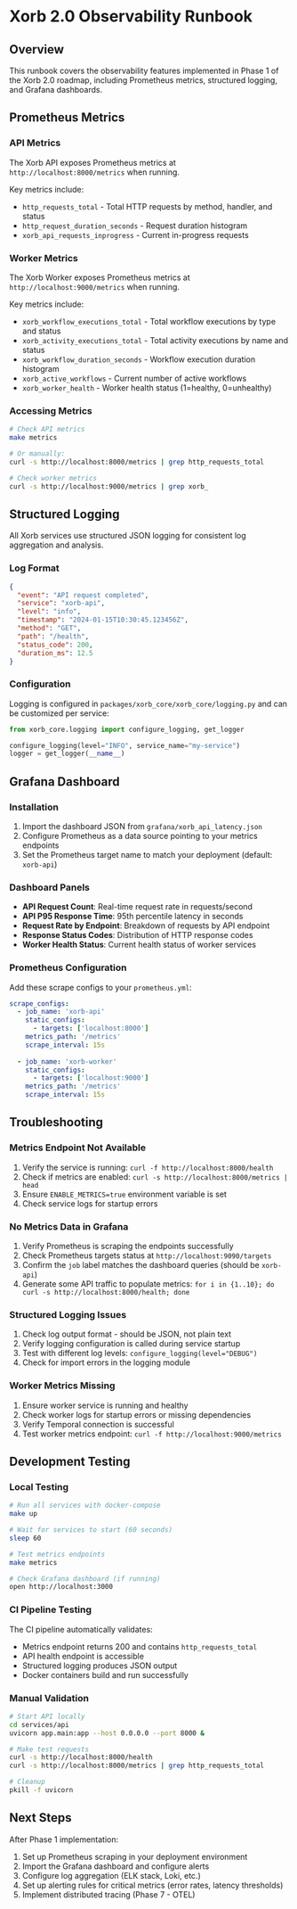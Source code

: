 # Xorb 2.0 Observability Runbook

## Overview
This runbook covers the observability features implemented in Phase 1 of the Xorb 2.0 roadmap, including Prometheus metrics, structured logging, and Grafana dashboards.

## Prometheus Metrics

### API Metrics
The Xorb API exposes Prometheus metrics at `http://localhost:8000/metrics` when running.

Key metrics include:
- `http_requests_total` - Total HTTP requests by method, handler, and status
- `http_request_duration_seconds` - Request duration histogram
- `xorb_api_requests_inprogress` - Current in-progress requests

### Worker Metrics  
The Xorb Worker exposes Prometheus metrics at `http://localhost:9000/metrics` when running.

Key metrics include:
- `xorb_workflow_executions_total` - Total workflow executions by type and status
- `xorb_activity_executions_total` - Total activity executions by name and status
- `xorb_workflow_duration_seconds` - Workflow execution duration histogram
- `xorb_active_workflows` - Current number of active workflows
- `xorb_worker_health` - Worker health status (1=healthy, 0=unhealthy)

### Accessing Metrics
```bash
# Check API metrics
make metrics

# Or manually:
curl -s http://localhost:8000/metrics | grep http_requests_total

# Check worker metrics  
curl -s http://localhost:9000/metrics | grep xorb_
```

## Structured Logging

All Xorb services use structured JSON logging for consistent log aggregation and analysis.

### Log Format
```json
{
  "event": "API request completed",
  "service": "xorb-api", 
  "level": "info",
  "timestamp": "2024-01-15T10:30:45.123456Z",
  "method": "GET",
  "path": "/health",
  "status_code": 200,
  "duration_ms": 12.5
}
```

### Configuration
Logging is configured in `packages/xorb_core/xorb_core/logging.py` and can be customized per service:

```python
from xorb_core.logging import configure_logging, get_logger

configure_logging(level="INFO", service_name="my-service")
logger = get_logger(__name__)
```

## Grafana Dashboard

### Installation
1. Import the dashboard JSON from `grafana/xorb_api_latency.json`
2. Configure Prometheus as a data source pointing to your metrics endpoints
3. Set the Prometheus target name to match your deployment (default: `xorb-api`)

### Dashboard Panels
- **API Request Count**: Real-time request rate in requests/second
- **API P95 Response Time**: 95th percentile latency in seconds  
- **Request Rate by Endpoint**: Breakdown of requests by API endpoint
- **Response Status Codes**: Distribution of HTTP response codes
- **Worker Health Status**: Current health status of worker services

### Prometheus Configuration
Add these scrape configs to your `prometheus.yml`:

```yaml
scrape_configs:
  - job_name: 'xorb-api'
    static_configs:
      - targets: ['localhost:8000']
    metrics_path: '/metrics'
    scrape_interval: 15s
    
  - job_name: 'xorb-worker'  
    static_configs:
      - targets: ['localhost:9000']
    metrics_path: '/metrics'
    scrape_interval: 15s
```

## Troubleshooting

### Metrics Endpoint Not Available
1. Verify the service is running: `curl -f http://localhost:8000/health`
2. Check if metrics are enabled: `curl -s http://localhost:8000/metrics | head`
3. Ensure `ENABLE_METRICS=true` environment variable is set
4. Check service logs for startup errors

### No Metrics Data in Grafana
1. Verify Prometheus is scraping the endpoints successfully
2. Check Prometheus targets status at `http://localhost:9090/targets`
3. Confirm the `job` label matches the dashboard queries (should be `xorb-api`)
4. Generate some API traffic to populate metrics: `for i in {1..10}; do curl -s http://localhost:8000/health; done`

### Structured Logging Issues
1. Check log output format - should be JSON, not plain text
2. Verify logging configuration is called during service startup
3. Test with different log levels: `configure_logging(level="DEBUG")`
4. Check for import errors in the logging module

### Worker Metrics Missing
1. Ensure worker service is running and healthy
2. Check worker logs for startup errors or missing dependencies
3. Verify Temporal connection is successful
4. Test worker metrics endpoint: `curl -f http://localhost:9000/metrics`

## Development Testing

### Local Testing
```bash
# Run all services with docker-compose
make up

# Wait for services to start (60 seconds)
sleep 60

# Test metrics endpoints
make metrics

# Check Grafana dashboard (if running)
open http://localhost:3000
```

### CI Pipeline Testing
The CI pipeline automatically validates:
- Metrics endpoint returns 200 and contains `http_requests_total`
- API health endpoint is accessible
- Structured logging produces JSON output
- Docker containers build and run successfully

### Manual Validation
```bash
# Start API locally
cd services/api
uvicorn app.main:app --host 0.0.0.0 --port 8000 &

# Make test requests
curl -s http://localhost:8000/health
curl -s http://localhost:8000/metrics | grep http_requests_total

# Cleanup
pkill -f uvicorn
```

## Next Steps

After Phase 1 implementation:
1. Set up Prometheus scraping in your deployment environment
2. Import the Grafana dashboard and configure alerts
3. Configure log aggregation (ELK stack, Loki, etc.)
4. Set up alerting rules for critical metrics (error rates, latency thresholds)
5. Implement distributed tracing (Phase 7 - OTEL)